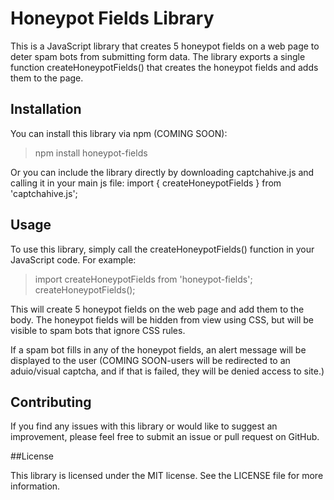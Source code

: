 # Honeypot Fields Library

This is a JavaScript library that creates 5 honeypot fields on a web page to deter spam bots from submitting form data. The library exports a single function createHoneypotFields() that creates the honeypot fields and adds them to the page.

## Installation

You can install this library via npm (COMING SOON):
> npm install honeypot-fields

Or you can include the library directly by downloading captchahive.js and calling it in your main js file:
import { createHoneypotFields } from 'captchahive.js';

## Usage

To use this library, simply call the createHoneypotFields() function in your JavaScript code. For example:

> import createHoneypotFields from 'honeypot-fields';
> createHoneypotFields();

This will create 5 honeypot fields on the web page and add them to the body. The honeypot fields will be hidden from view using CSS, but will be visible to spam bots that ignore CSS rules.

If a spam bot fills in any of the honeypot fields, an alert message will be displayed to the user (COMING SOON-users will be redirected to an aduio/visual captcha, and if that is failed, they will be denied access to site.)

## Contributing

If you find any issues with this library or would like to suggest an improvement, please feel free to submit an issue or pull request on GitHub.

##License

This library is licensed under the MIT license. See the LICENSE file for more information.
